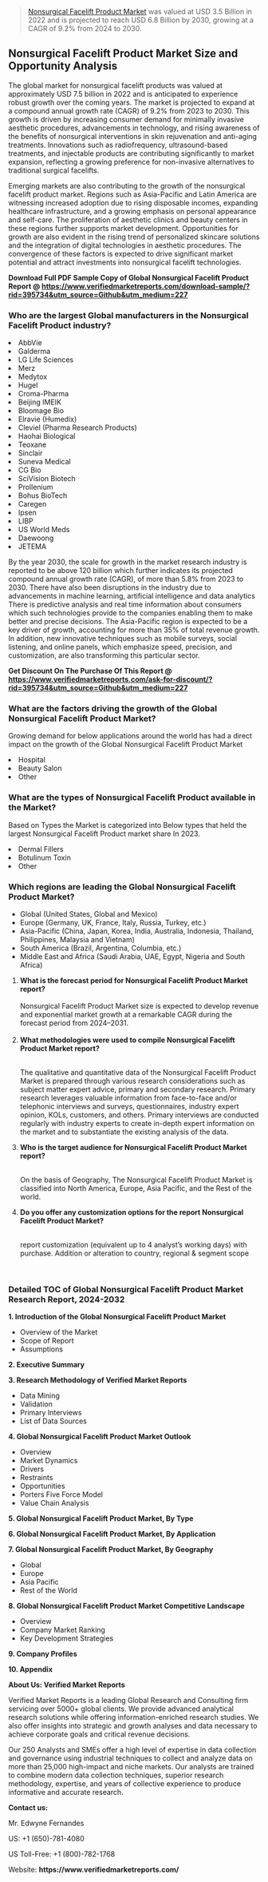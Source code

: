 <blockquote><p><p><a href="https://www.verifiedmarketreports.com/download-sample/?rid=395734&utm_source=Github&utm_medium=227" target="_blank">Nonsurgical Facelift Product Market</a> was valued at USD 3.5 Billion in 2022 and is projected to reach USD 6.8 Billion by 2030, growing at a CAGR of 9.2% from 2024 to 2030.</p></blockquote><p><h2>Nonsurgical Facelift Product Market Size and Opportunity Analysis</h2><p>The global market for nonsurgical facelift products was valued at approximately USD 7.5 billion in 2022 and is anticipated to experience robust growth over the coming years. The market is projected to expand at a compound annual growth rate (CAGR) of 9.2% from 2023 to 2030. This growth is driven by increasing consumer demand for minimally invasive aesthetic procedures, advancements in technology, and rising awareness of the benefits of nonsurgical interventions in skin rejuvenation and anti-aging treatments. Innovations such as radiofrequency, ultrasound-based treatments, and injectable products are contributing significantly to market expansion, reflecting a growing preference for non-invasive alternatives to traditional surgical facelifts.</p><p>Emerging markets are also contributing to the growth of the nonsurgical facelift product market. Regions such as Asia-Pacific and Latin America are witnessing increased adoption due to rising disposable incomes, expanding healthcare infrastructure, and a growing emphasis on personal appearance and self-care. The proliferation of aesthetic clinics and beauty centers in these regions further supports market development. Opportunities for growth are also evident in the rising trend of personalized skincare solutions and the integration of digital technologies in aesthetic procedures. The convergence of these factors is expected to drive significant market potential and attract investments into nonsurgical facelift technologies.</p></p><p class=""><strong>Download Full PDF Sample Copy of Global Nonsurgical Facelift Product Report @ <a href="https://www.verifiedmarketreports.com/download-sample/?rid=395734&amp;utm_source=Github&amp;utm_medium=227" target="_blank">https://www.verifiedmarketreports.com/download-sample/?rid=395734&amp;utm_source=Github&amp;utm_medium=227</a></strong></p><h3 id="" class="">Who are the largest Global manufacturers in the Nonsurgical Facelift Product industry?</h3><p><li>AbbVie</li><li> Galderma</li><li> LG Life Sciences</li><li> Merz</li><li> Medytox</li><li> Hugel</li><li> Croma-Pharma</li><li> Beijing IMEIK</li><li> Bloomage Bio</li><li> Elravie (Humedix)</li><li> Cleviel (Pharma Research Products)</li><li> Haohai Biological</li><li> Teoxane</li><li> Sinclair</li><li> Suneva Medical</li><li> CG Bio</li><li> SciVision Biotech</li><li> Prollenium</li><li> Bohus BioTech</li><li> Caregen</li><li> Ipsen</li><li> LIBP</li><li> US World Meds</li><li> Daewoong</li><li> JETEMA</li></p><div class=""><div class="" dir="" data-message-author-role="" data-message-id="" data-message-model-slug=""><div class=""><div class=""><div class=""><div class="" dir="" data-message-author-role="" data-message-id="" data-message-model-slug=""><div class=""><div class=""><p>By the year 2030, the scale for growth in the market research industry is reported to be above 120 billion which further indicates its projected compound annual growth rate (CAGR), of more than 5.8% from 2023 to 2030. There have also been disruptions in the industry due to advancements in machine learning, artificial intelligence and data analytics There is predictive analysis and real time information about consumers which such technologies provide to the companies enabling them to make better and precise decisions. The Asia-Pacific region is expected to be a key driver of growth, accounting for more than 35% of total revenue growth. In addition, new innovative techniques such as mobile surveys, social listening, and online panels, which emphasize speed, precision, and customization, are also transforming this particular sector.</p><p><strong>Get Discount On The Purchase Of This Report @&nbsp; <a href="https://www.verifiedmarketreports.com/ask-for-discount/?rid=395734&amp;utm_source=Github&amp;utm_medium=227" target="_blank">https://www.verifiedmarketreports.com/ask-for-discount/?rid=395734&amp;utm_source=Github&amp;utm_medium=227</a></strong></p></div></div></div></div></div></div></div></div><h3 id="" class="">What are the factors driving the growth of the Global Nonsurgical Facelift Product Market?</h3><p id="" class="">Growing demand for below applications around the world has had a direct impact on the growth of the Global Nonsurgical Facelift Product Market</p><p id="" class=""><li>Hospital</li><li> Beauty Salon</li><li> Other</li></p><h3 id="" class="">What are the types of Nonsurgical Facelift Product available in the Market?</h3><p id="" class="">Based on Types the Market is categorized into Below types that held the largest Nonsurgical Facelift Product market share In 2023.</p><p id="" class=""><li>Dermal Fillers</li><li> Botulinum Toxin</li><li> Other</li></p><h3 id="" class="">Which regions are leading the Global Nonsurgical Facelift Product Market?</h3><ul><li>Global (United States, Global and Mexico)</li><li>Europe (Germany, UK, France, Italy, Russia, Turkey, etc.)</li><li>Asia-Pacific (China, Japan, Korea, India, Australia, Indonesia, Thailand, Philippines, Malaysia and Vietnam)</li><li>South America (Brazil, Argentina, Columbia, etc.)</li><li>Middle East and Africa (Saudi Arabia, UAE, Egypt, Nigeria and South Africa)</li></ul><p><ol><li><strong>What is the forecast period for Nonsurgical Facelift Product Market report?<br /></strong><br /><span data-sheets-root="1" data-sheets-value="{&quot;1&quot;:2,&quot;2&quot;:&quot;XXXX size is expected to develop revenue and exponential market growth at a remarkable CAGR during the forecast period from 2024&ndash;2030.&quot;}" data-sheets-userformat="{&quot;2&quot;:12674,&quot;4&quot;:{&quot;1&quot;:2,&quot;2&quot;:16776960},&quot;10&quot;:2,&quot;11&quot;:0,&quot;15&quot;:&quot;Arial&quot;,&quot;16&quot;:12}">Nonsurgical Facelift Product Market size is expected to develop revenue and exponential market growth at a remarkable CAGR during the forecast period from 2024&ndash;2031.</span><br /><br /></li><li><strong>What methodologies were used to compile Nonsurgical Facelift Product Market report?<br /><br /></strong><p>The qualitative and quantitative data of the&nbsp;Nonsurgical Facelift Product Market is prepared through various research considerations such as subject matter expert advice, primary and secondary research. Primary research leverages valuable information from face-to-face and/or telephonic interviews and surveys, questionnaires, industry expert opinion, KOLs, customers, and others. Primary interviews are conducted regularly with industry experts to create in-depth expert information on the market and to substantiate the existing analysis of the data.&nbsp;</p></li><li><strong>Who is the target audience for Nonsurgical Facelift Product Market report?<br /><br /></strong><p>On the basis of Geography, The&nbsp;Nonsurgical Facelift Product Market is classified into North America, Europe, Asia Pacific, and the Rest of the world.</p></li><li><strong>Do you offer any customization options for the report Nonsurgical Facelift Product Market?<br /><br /></strong><p>report customization (equivalent up to 4 analyst&rsquo;s working days) with purchase. Addition or alteration to country, regional &amp; segment scope</p><p>&nbsp;</p></li></ol></p><h3 id="" class="">Detailed TOC of Global Nonsurgical Facelift Product Market Research Report, 2024-2032</h3><p id="" class=""><strong>1. Introduction of the Global Nonsurgical Facelift Product Market</strong></p><ul><li>Overview of the Market</li><li>Scope of Report</li><li>Assumptions</li></ul><p id="" class=""><strong>2. Executive Summary</strong></p><p id="" class=""><strong>3. Research Methodology of&nbsp;Verified Market Reports</strong></p><ul><li>Data Mining</li><li>Validation</li><li>Primary Interviews</li><li>List of Data Sources</li></ul><p id="" class=""><strong>4. Global Nonsurgical Facelift Product Market Outlook</strong></p><ul><li>Overview</li><li>Market Dynamics</li><li>Drivers</li><li>Restraints</li><li>Opportunities</li><li>Porters Five Force Model</li><li>Value Chain Analysis</li></ul><p id="" class=""><strong>5. Global Nonsurgical Facelift Product Market, By&nbsp;Type</strong></p><p id="" class=""><strong>6. Global Nonsurgical Facelift Product Market, By Application</strong></p><p id="" class=""><strong>7. Global Nonsurgical Facelift Product Market, By Geography</strong></p><ul><li>Global</li><li>Europe</li><li>Asia Pacific</li><li>Rest of the World</li></ul><p id="" class=""><strong>8. Global Nonsurgical Facelift Product Market Competitive Landscape</strong></p><ul><li>Overview</li><li>Company Market Ranking</li><li>Key Development Strategies</li></ul><p id="" class=""><strong>9. Company Profiles</strong></p><p id="" class=""><strong>10. Appendix</strong></p><p id="" class=""><strong>About Us: Verified Market Reports</strong></p><p id="" class="">Verified Market Reports is a leading Global Research and Consulting firm servicing over 5000+ global clients. We provide advanced analytical research solutions while offering information-enriched research studies. We also offer insights into strategic and growth analyses and data necessary to achieve corporate goals and critical revenue decisions.</p><p id="" class="">Our 250 Analysts and SMEs offer a high level of expertise in data collection and governance using industrial techniques to collect and analyze data on more than 25,000 high-impact and niche markets. Our analysts are trained to combine modern data collection techniques, superior research methodology, expertise, and years of collective experience to produce informative and accurate research.</p><p id="" class=""><strong>Contact us:</strong></p><p id="" class="">Mr. Edwyne Fernandes</p><p id="" class="">US: +1 (650)-781-4080</p><p id="" class="">US Toll-Free: +1 (800)-782-1768</p><p id="" class="">Website: <a target="" data-test-app-aware-link=""><strong>https://www.verifiedmarketreports.com/</strong></a></p>
